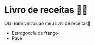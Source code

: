 # Livro de receitas :man_cook:

Olá! Bem vindos ao meu livro de receitas:wave:

- Estrogonofe de frango
- Pavê

